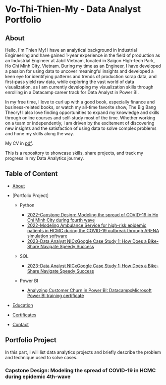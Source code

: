 # Vo-Thi-Thien-My - Data Analyst Portfolio
## About
Hello, I'm Thien My! 
I have an analytical background in Industrial Engineering and have gained 1-year experience in the field of production as an Industrial Engineer at Jabil Vietnam, located in Saigon High-tech Park, Ho Chi Minh City, Vietnam.
During my time as an Engineer, I have developed a passion for using data to uncover meaningful insights and developed a keen eye for identifying patterns and trends of production scrap data, and first-pass yield raw data, while exploring the vast world of data visualization, as I am currently developing my visualization skills through enrolling in a Datacamp career track for Data Analyst in Power BI. 

In my free time, I love to curl up with a good book, especially finance and business-related books, or watch my all-time favorite show, The Big Bang Theory! I also love finding opportunities to expand my knowledge and skills through online courses and self-study most of the time. 
Whether working on a team or independently, I am driven by the excitement of discovering new insights and the satisfaction of using data to solve complex problems and hone my skills along the way. 

My CV in [pdf](https://github.com/thienmy0136/Vo-Thi-Thien-My/blob/753a6355b8c457e64118bd5dea03a062c6d1b0c0/VoThiThienMy_CV.pdf).

This is a repository to showcase skills, share projects, and track my progress in my Data Analytics journey. 

## Table of Content
- [About](https://github.com/thienmy0136/Vo-Thi-Thien-My/blob/753a6355b8c457e64118bd5dea03a062c6d1b0c0/README.md)
- [Portfolio Project]
    - Python
      - [2022-Capstone Design: Modeling the spread of COVID-19 in Ho Chi Minh City during fourth wave]()
      - [2022-Modeling Ambulance Service for high-risk epidemic patients in HCMC during the COVID-19 outbreak through ARENA simulation software]()
      - [2023-Data Analyst NICxGoogle Case Study 1: How Does a Bike-Share Navigate Speedy Success]()
 
    - SQL
      - [2023-Data Analyst NICxGoogle Case Study 1: How Does a Bike-Share Navigate Speedy Success]()
 
    - Power BI
      - [Analyzing Customer Churn in Power BI: DatacampxMicrosoft Power BI training certificate]()


- [Education]()  
- [Certificates]()
- [Contact]()

## Portfolio Project
In this part, I will list data analytics projects and briefly describe the problem and technique used to solve cases. 

### Capstone Design: Modeling the spread of COVID-19 in HCMC during epidemic 4th-wave






















